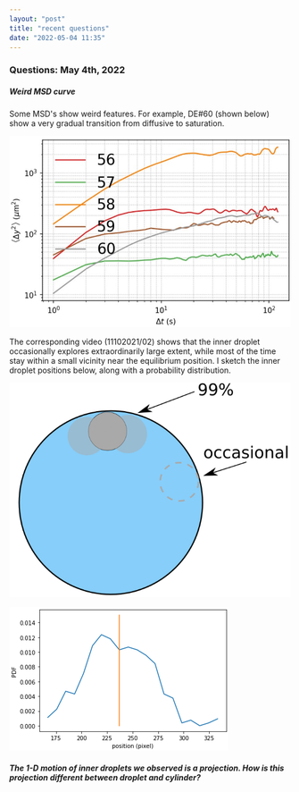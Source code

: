 ```yaml
---
layout: "post"
title: "recent questions"
date: "2022-05-04 11:35"
---
```


### Questions: May 4th, 2022

##### Weird MSD curve

Some MSD's show weird features. For example, DE#60 (shown below) show a very gradual transition from diffusive to saturation.

![56-60 MSD](../images/2022/05/56-60-msd.png)

The corresponding video (11102021/02) shows that the inner droplet occasionally explores extraordinarily large extent, while most of the time stay within a small vicinity near the equilibrium position. I sketch the inner droplet positions below, along with a probability distribution.

![sketch of weird inner droplet motion](../images/2022/05/sketch-of-weird-inner-droplet-motion.png)

![pdf of inner droplet](../images/2022/05/pdf-of-inner-droplet.png)

##### The 1-D motion of inner droplets we observed is a projection. How is this projection different between droplet and cylinder?
